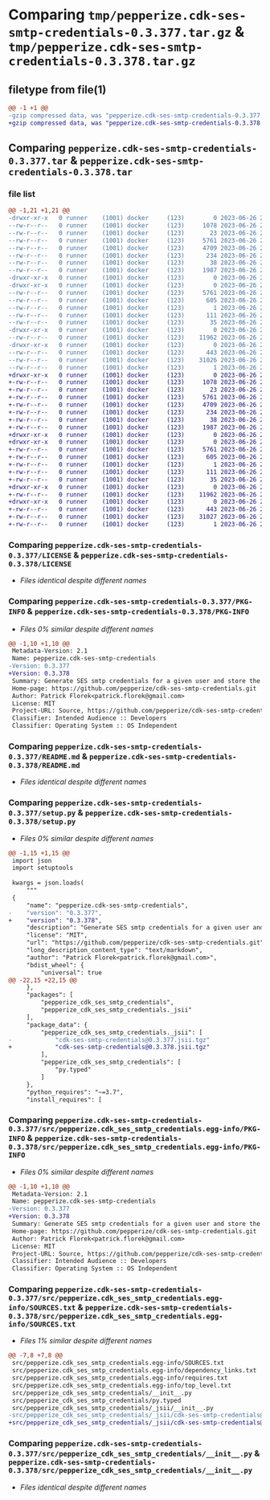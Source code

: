 # Comparing `tmp/pepperize.cdk-ses-smtp-credentials-0.3.377.tar.gz` & `tmp/pepperize.cdk-ses-smtp-credentials-0.3.378.tar.gz`

## filetype from file(1)

```diff
@@ -1 +1 @@
-gzip compressed data, was "pepperize.cdk-ses-smtp-credentials-0.3.377.tar", last modified: Mon Jun 26 23:14:51 2023, max compression
+gzip compressed data, was "pepperize.cdk-ses-smtp-credentials-0.3.378.tar", last modified: Mon Jun 26 23:20:45 2023, max compression
```

## Comparing `pepperize.cdk-ses-smtp-credentials-0.3.377.tar` & `pepperize.cdk-ses-smtp-credentials-0.3.378.tar`

### file list

```diff
@@ -1,21 +1,21 @@
-drwxr-xr-x   0 runner    (1001) docker     (123)        0 2023-06-26 23:14:51.729318 pepperize.cdk-ses-smtp-credentials-0.3.377/
--rw-r--r--   0 runner    (1001) docker     (123)     1078 2023-06-26 23:14:38.000000 pepperize.cdk-ses-smtp-credentials-0.3.377/LICENSE
--rw-r--r--   0 runner    (1001) docker     (123)       23 2023-06-26 23:14:38.000000 pepperize.cdk-ses-smtp-credentials-0.3.377/MANIFEST.in
--rw-r--r--   0 runner    (1001) docker     (123)     5761 2023-06-26 23:14:51.729318 pepperize.cdk-ses-smtp-credentials-0.3.377/PKG-INFO
--rw-r--r--   0 runner    (1001) docker     (123)     4709 2023-06-26 23:14:38.000000 pepperize.cdk-ses-smtp-credentials-0.3.377/README.md
--rw-r--r--   0 runner    (1001) docker     (123)      234 2023-06-26 23:14:38.000000 pepperize.cdk-ses-smtp-credentials-0.3.377/pyproject.toml
--rw-r--r--   0 runner    (1001) docker     (123)       38 2023-06-26 23:14:51.729318 pepperize.cdk-ses-smtp-credentials-0.3.377/setup.cfg
--rw-r--r--   0 runner    (1001) docker     (123)     1987 2023-06-26 23:14:38.000000 pepperize.cdk-ses-smtp-credentials-0.3.377/setup.py
-drwxr-xr-x   0 runner    (1001) docker     (123)        0 2023-06-26 23:14:51.725317 pepperize.cdk-ses-smtp-credentials-0.3.377/src/
-drwxr-xr-x   0 runner    (1001) docker     (123)        0 2023-06-26 23:14:51.725317 pepperize.cdk-ses-smtp-credentials-0.3.377/src/pepperize.cdk_ses_smtp_credentials.egg-info/
--rw-r--r--   0 runner    (1001) docker     (123)     5761 2023-06-26 23:14:51.000000 pepperize.cdk-ses-smtp-credentials-0.3.377/src/pepperize.cdk_ses_smtp_credentials.egg-info/PKG-INFO
--rw-r--r--   0 runner    (1001) docker     (123)      605 2023-06-26 23:14:51.000000 pepperize.cdk-ses-smtp-credentials-0.3.377/src/pepperize.cdk_ses_smtp_credentials.egg-info/SOURCES.txt
--rw-r--r--   0 runner    (1001) docker     (123)        1 2023-06-26 23:14:51.000000 pepperize.cdk-ses-smtp-credentials-0.3.377/src/pepperize.cdk_ses_smtp_credentials.egg-info/dependency_links.txt
--rw-r--r--   0 runner    (1001) docker     (123)      111 2023-06-26 23:14:51.000000 pepperize.cdk-ses-smtp-credentials-0.3.377/src/pepperize.cdk_ses_smtp_credentials.egg-info/requires.txt
--rw-r--r--   0 runner    (1001) docker     (123)       35 2023-06-26 23:14:51.000000 pepperize.cdk-ses-smtp-credentials-0.3.377/src/pepperize.cdk_ses_smtp_credentials.egg-info/top_level.txt
-drwxr-xr-x   0 runner    (1001) docker     (123)        0 2023-06-26 23:14:51.725317 pepperize.cdk-ses-smtp-credentials-0.3.377/src/pepperize_cdk_ses_smtp_credentials/
--rw-r--r--   0 runner    (1001) docker     (123)    11962 2023-06-26 23:14:38.000000 pepperize.cdk-ses-smtp-credentials-0.3.377/src/pepperize_cdk_ses_smtp_credentials/__init__.py
-drwxr-xr-x   0 runner    (1001) docker     (123)        0 2023-06-26 23:14:51.725317 pepperize.cdk-ses-smtp-credentials-0.3.377/src/pepperize_cdk_ses_smtp_credentials/_jsii/
--rw-r--r--   0 runner    (1001) docker     (123)      443 2023-06-26 23:14:38.000000 pepperize.cdk-ses-smtp-credentials-0.3.377/src/pepperize_cdk_ses_smtp_credentials/_jsii/__init__.py
--rw-r--r--   0 runner    (1001) docker     (123)    31026 2023-06-26 23:14:38.000000 pepperize.cdk-ses-smtp-credentials-0.3.377/src/pepperize_cdk_ses_smtp_credentials/_jsii/cdk-ses-smtp-credentials@0.3.377.jsii.tgz
--rw-r--r--   0 runner    (1001) docker     (123)        1 2023-06-26 23:14:38.000000 pepperize.cdk-ses-smtp-credentials-0.3.377/src/pepperize_cdk_ses_smtp_credentials/py.typed
+drwxr-xr-x   0 runner    (1001) docker     (123)        0 2023-06-26 23:20:45.976749 pepperize.cdk-ses-smtp-credentials-0.3.378/
+-rw-r--r--   0 runner    (1001) docker     (123)     1078 2023-06-26 23:20:34.000000 pepperize.cdk-ses-smtp-credentials-0.3.378/LICENSE
+-rw-r--r--   0 runner    (1001) docker     (123)       23 2023-06-26 23:20:34.000000 pepperize.cdk-ses-smtp-credentials-0.3.378/MANIFEST.in
+-rw-r--r--   0 runner    (1001) docker     (123)     5761 2023-06-26 23:20:45.976749 pepperize.cdk-ses-smtp-credentials-0.3.378/PKG-INFO
+-rw-r--r--   0 runner    (1001) docker     (123)     4709 2023-06-26 23:20:34.000000 pepperize.cdk-ses-smtp-credentials-0.3.378/README.md
+-rw-r--r--   0 runner    (1001) docker     (123)      234 2023-06-26 23:20:34.000000 pepperize.cdk-ses-smtp-credentials-0.3.378/pyproject.toml
+-rw-r--r--   0 runner    (1001) docker     (123)       38 2023-06-26 23:20:45.976749 pepperize.cdk-ses-smtp-credentials-0.3.378/setup.cfg
+-rw-r--r--   0 runner    (1001) docker     (123)     1987 2023-06-26 23:20:34.000000 pepperize.cdk-ses-smtp-credentials-0.3.378/setup.py
+drwxr-xr-x   0 runner    (1001) docker     (123)        0 2023-06-26 23:20:45.972749 pepperize.cdk-ses-smtp-credentials-0.3.378/src/
+drwxr-xr-x   0 runner    (1001) docker     (123)        0 2023-06-26 23:20:45.972749 pepperize.cdk-ses-smtp-credentials-0.3.378/src/pepperize.cdk_ses_smtp_credentials.egg-info/
+-rw-r--r--   0 runner    (1001) docker     (123)     5761 2023-06-26 23:20:45.000000 pepperize.cdk-ses-smtp-credentials-0.3.378/src/pepperize.cdk_ses_smtp_credentials.egg-info/PKG-INFO
+-rw-r--r--   0 runner    (1001) docker     (123)      605 2023-06-26 23:20:45.000000 pepperize.cdk-ses-smtp-credentials-0.3.378/src/pepperize.cdk_ses_smtp_credentials.egg-info/SOURCES.txt
+-rw-r--r--   0 runner    (1001) docker     (123)        1 2023-06-26 23:20:45.000000 pepperize.cdk-ses-smtp-credentials-0.3.378/src/pepperize.cdk_ses_smtp_credentials.egg-info/dependency_links.txt
+-rw-r--r--   0 runner    (1001) docker     (123)      111 2023-06-26 23:20:45.000000 pepperize.cdk-ses-smtp-credentials-0.3.378/src/pepperize.cdk_ses_smtp_credentials.egg-info/requires.txt
+-rw-r--r--   0 runner    (1001) docker     (123)       35 2023-06-26 23:20:45.000000 pepperize.cdk-ses-smtp-credentials-0.3.378/src/pepperize.cdk_ses_smtp_credentials.egg-info/top_level.txt
+drwxr-xr-x   0 runner    (1001) docker     (123)        0 2023-06-26 23:20:45.972749 pepperize.cdk-ses-smtp-credentials-0.3.378/src/pepperize_cdk_ses_smtp_credentials/
+-rw-r--r--   0 runner    (1001) docker     (123)    11962 2023-06-26 23:20:34.000000 pepperize.cdk-ses-smtp-credentials-0.3.378/src/pepperize_cdk_ses_smtp_credentials/__init__.py
+drwxr-xr-x   0 runner    (1001) docker     (123)        0 2023-06-26 23:20:45.976749 pepperize.cdk-ses-smtp-credentials-0.3.378/src/pepperize_cdk_ses_smtp_credentials/_jsii/
+-rw-r--r--   0 runner    (1001) docker     (123)      443 2023-06-26 23:20:34.000000 pepperize.cdk-ses-smtp-credentials-0.3.378/src/pepperize_cdk_ses_smtp_credentials/_jsii/__init__.py
+-rw-r--r--   0 runner    (1001) docker     (123)    31027 2023-06-26 23:20:34.000000 pepperize.cdk-ses-smtp-credentials-0.3.378/src/pepperize_cdk_ses_smtp_credentials/_jsii/cdk-ses-smtp-credentials@0.3.378.jsii.tgz
+-rw-r--r--   0 runner    (1001) docker     (123)        1 2023-06-26 23:20:34.000000 pepperize.cdk-ses-smtp-credentials-0.3.378/src/pepperize_cdk_ses_smtp_credentials/py.typed
```

### Comparing `pepperize.cdk-ses-smtp-credentials-0.3.377/LICENSE` & `pepperize.cdk-ses-smtp-credentials-0.3.378/LICENSE`

 * *Files identical despite different names*

### Comparing `pepperize.cdk-ses-smtp-credentials-0.3.377/PKG-INFO` & `pepperize.cdk-ses-smtp-credentials-0.3.378/PKG-INFO`

 * *Files 0% similar despite different names*

```diff
@@ -1,10 +1,10 @@
 Metadata-Version: 2.1
 Name: pepperize.cdk-ses-smtp-credentials
-Version: 0.3.377
+Version: 0.3.378
 Summary: Generate SES smtp credentials for a given user and store the credentials in a SecretsManager Secret.
 Home-page: https://github.com/pepperize/cdk-ses-smtp-credentials.git
 Author: Patrick Florek<patrick.florek@gmail.com>
 License: MIT
 Project-URL: Source, https://github.com/pepperize/cdk-ses-smtp-credentials.git
 Classifier: Intended Audience :: Developers
 Classifier: Operating System :: OS Independent
```

### Comparing `pepperize.cdk-ses-smtp-credentials-0.3.377/README.md` & `pepperize.cdk-ses-smtp-credentials-0.3.378/README.md`

 * *Files identical despite different names*

### Comparing `pepperize.cdk-ses-smtp-credentials-0.3.377/setup.py` & `pepperize.cdk-ses-smtp-credentials-0.3.378/setup.py`

 * *Files 0% similar despite different names*

```diff
@@ -1,15 +1,15 @@
 import json
 import setuptools
 
 kwargs = json.loads(
     """
 {
     "name": "pepperize.cdk-ses-smtp-credentials",
-    "version": "0.3.377",
+    "version": "0.3.378",
     "description": "Generate SES smtp credentials for a given user and store the credentials in a SecretsManager Secret.",
     "license": "MIT",
     "url": "https://github.com/pepperize/cdk-ses-smtp-credentials.git",
     "long_description_content_type": "text/markdown",
     "author": "Patrick Florek<patrick.florek@gmail.com>",
     "bdist_wheel": {
         "universal": true
@@ -22,15 +22,15 @@
     },
     "packages": [
         "pepperize_cdk_ses_smtp_credentials",
         "pepperize_cdk_ses_smtp_credentials._jsii"
     ],
     "package_data": {
         "pepperize_cdk_ses_smtp_credentials._jsii": [
-            "cdk-ses-smtp-credentials@0.3.377.jsii.tgz"
+            "cdk-ses-smtp-credentials@0.3.378.jsii.tgz"
         ],
         "pepperize_cdk_ses_smtp_credentials": [
             "py.typed"
         ]
     },
     "python_requires": "~=3.7",
     "install_requires": [
```

### Comparing `pepperize.cdk-ses-smtp-credentials-0.3.377/src/pepperize.cdk_ses_smtp_credentials.egg-info/PKG-INFO` & `pepperize.cdk-ses-smtp-credentials-0.3.378/src/pepperize.cdk_ses_smtp_credentials.egg-info/PKG-INFO`

 * *Files 0% similar despite different names*

```diff
@@ -1,10 +1,10 @@
 Metadata-Version: 2.1
 Name: pepperize.cdk-ses-smtp-credentials
-Version: 0.3.377
+Version: 0.3.378
 Summary: Generate SES smtp credentials for a given user and store the credentials in a SecretsManager Secret.
 Home-page: https://github.com/pepperize/cdk-ses-smtp-credentials.git
 Author: Patrick Florek<patrick.florek@gmail.com>
 License: MIT
 Project-URL: Source, https://github.com/pepperize/cdk-ses-smtp-credentials.git
 Classifier: Intended Audience :: Developers
 Classifier: Operating System :: OS Independent
```

### Comparing `pepperize.cdk-ses-smtp-credentials-0.3.377/src/pepperize.cdk_ses_smtp_credentials.egg-info/SOURCES.txt` & `pepperize.cdk-ses-smtp-credentials-0.3.378/src/pepperize.cdk_ses_smtp_credentials.egg-info/SOURCES.txt`

 * *Files 1% similar despite different names*

```diff
@@ -7,8 +7,8 @@
 src/pepperize.cdk_ses_smtp_credentials.egg-info/SOURCES.txt
 src/pepperize.cdk_ses_smtp_credentials.egg-info/dependency_links.txt
 src/pepperize.cdk_ses_smtp_credentials.egg-info/requires.txt
 src/pepperize.cdk_ses_smtp_credentials.egg-info/top_level.txt
 src/pepperize_cdk_ses_smtp_credentials/__init__.py
 src/pepperize_cdk_ses_smtp_credentials/py.typed
 src/pepperize_cdk_ses_smtp_credentials/_jsii/__init__.py
-src/pepperize_cdk_ses_smtp_credentials/_jsii/cdk-ses-smtp-credentials@0.3.377.jsii.tgz
+src/pepperize_cdk_ses_smtp_credentials/_jsii/cdk-ses-smtp-credentials@0.3.378.jsii.tgz
```

### Comparing `pepperize.cdk-ses-smtp-credentials-0.3.377/src/pepperize_cdk_ses_smtp_credentials/__init__.py` & `pepperize.cdk-ses-smtp-credentials-0.3.378/src/pepperize_cdk_ses_smtp_credentials/__init__.py`

 * *Files identical despite different names*

